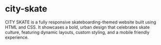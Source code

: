 # city-skate
CITY SKATE is a fully responsive skateboarding-themed website built using HTML and CSS. It showcases a bold, urban design that celebrates skate culture, featuring dynamic layouts, custom styling, and a mobile friendly experience.
